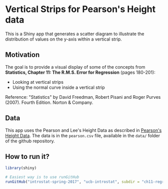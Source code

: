# Vertical Strips for Pearson's Height data

This is a Shiny app that generates a scatter diagram to illustrate the 
distribution of values on the y-axis within a vertical strip.


## Motivation

The goal is to provide a visual display of some of the concepts from 
__Statistics, Chapter 11: The R.M.S. Error for Regression__ (pages 180-201):

- Looking at vertical strips
- Using the normal curve inside a vertical strip

Reference: "Statistics" by David Freedman, Robert Pisani and Roger 
Purves (2007). Fourth Edition. Norton & Company.


## Data

This app uses the Pearson and Lee's Height Data as described in 
[Pearson's Height Data](http://www.math.uah.edu/stat/data/Pearson.csv). 
The data is in the `pearson.csv` file, available in the `data/` folder of 
the github repository.


## How to run it?


```R
library(shiny)

# Easiest way is to use runGitHub
runGitHub("introstat-spring-2017", "ucb-introstat", subdir = "ch11-regression-strips")
```

